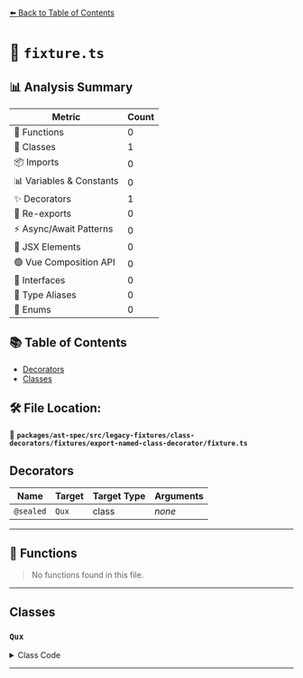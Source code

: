 [⬅️ Back to Table of Contents](../../../../../../../index.md)

# 📄 `fixture.ts`

## 📊 Analysis Summary

| Metric | Count |
|--------|-------|
| 🔧 Functions | 0 |
| 🧱 Classes | 1 |
| 📦 Imports | 0 |
| 📊 Variables & Constants | 0 |
| ✨ Decorators | 1 |
| 🔄 Re-exports | 0 |
| ⚡ Async/Await Patterns | 0 |
| 💠 JSX Elements | 0 |
| 🟢 Vue Composition API | 0 |
| 📐 Interfaces | 0 |
| 📑 Type Aliases | 0 |
| 🎯 Enums | 0 |

## 📚 Table of Contents

- [Decorators](#decorators)
- [Classes](#classes)

## 🛠️ File Location:
📂 **`packages/ast-spec/src/legacy-fixtures/class-decorators/fixtures/export-named-class-decorator/fixture.ts`**

## Decorators

| Name | Target | Target Type | Arguments |
|------|--------|-------------|----------|
| `@sealed` | `Qux` | class | *none* |


---

## 🔧 Functions

> No functions found in this file.


---

## Classes

### `Qux`

<details><summary>Class Code</summary>

```ts
@sealed
export class Qux {}
```
</details>


---